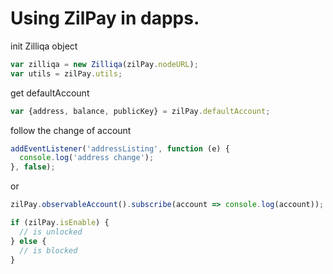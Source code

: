 # Using ZilPay in dapps.


init Zilliqa object
```javaScript
var zilliqa = new Zilliqa(zilPay.nodeURL);
var utils = zilPay.utils;
```

get defaultAccount
```javaScript
var {address, balance, publicKey} = zilPay.defaultAccount;
```


follow the change of account
```javaScript
addEventListener('addressListing', function (e) {
  console.log('address change');
}, false);
```
or
```javaScript
zilPay.observableAccount().subscribe(account => console.log(account));
```


```javaScript
if (zilPay.isEnable) {
  // is unlocked
} else {
  // is blocked
}
```